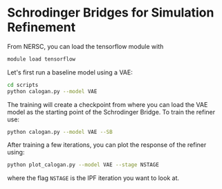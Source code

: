 # Schrodinger Bridges for Simulation Refinement

From NERSC, you can load the tensorflow module with
```bash
module load tensorflow
```

Let's first run a baseline model using a VAE:

```bash
cd scripts
python calogan.py --model VAE 
```

The training will create a checkpoint from where you can load the VAE model as the starting point of the Schrodinger Bridge. To train the refiner use:

```bash
python calogan.py --model VAE --SB
```

After training a few iterations, you can plot the response of the refiner using:

```bash
python plot_calogan.py --model VAE --stage NSTAGE
```
where the flag ```NSTAGE``` is the IPF iteration you want to look at.
